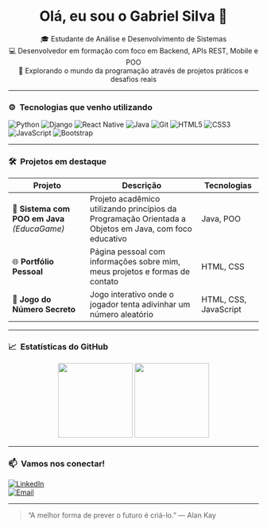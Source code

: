 <h1 align="center">Olá, eu sou o Gabriel Silva 👋</h1>

<p align="center">
  🎓 Estudante de Análise e Desenvolvimento de Sistemas<br>
  💻 Desenvolvedor em formação com foco em Backend, APIs REST, Mobile e POO<br>
  🚀 Explorando o mundo da programação através de projetos práticos e desafios reais
</p>

---

### ⚙️ &nbsp;Tecnologias que venho utilizando

![Python](https://img.shields.io/badge/-Python-333?style=flat&logo=python)
![Django](https://img.shields.io/badge/-Django-333?style=flat&logo=django)
![React Native](https://img.shields.io/badge/-React%20Native-333?style=flat&logo=react)
![Java](https://img.shields.io/badge/-Java-333?style=flat&logo=java)
![Git](https://img.shields.io/badge/-Git-333?style=flat&logo=git)
![HTML5](https://img.shields.io/badge/-HTML5-333?style=flat&logo=html5)
![CSS3](https://img.shields.io/badge/-CSS3-333?style=flat&logo=css3)
![JavaScript](https://img.shields.io/badge/-JavaScript-333?style=flat&logo=javascript)
![Bootstrap](https://img.shields.io/badge/-Bootstrap-333?style=flat&logo=bootstrap)

---

### 🛠️ &nbsp;Projetos em destaque

| Projeto | Descrição | Tecnologias |
|--------|-----------|-------------|
| 🧩 **Sistema com POO em Java** *(EducaGame)* | Projeto acadêmico utilizando princípios da Programação Orientada a Objetos em Java, com foco educativo | Java, POO |
| 🌐 **Portfólio Pessoal** | Página pessoal com informações sobre mim, meus projetos e formas de contato | HTML, CSS |
| 🔢 **Jogo do Número Secreto** | Jogo interativo onde o jogador tenta adivinhar um número aleatório | HTML, CSS, JavaScript |

---

### 📈 &nbsp;Estatísticas do GitHub

<p align="center">
  <img height="150em" src="https://github-readme-stats.vercel.app/api?username=gabriel-oliveiradev&show_icons=true&theme=default&hide=prs,issues"/>
  <img height="150em" src="https://github-readme-stats.vercel.app/api/top-langs/?username=gabrielsilvacodes&layout=compact&theme=default"/>
</p>

---

### 📫 &nbsp;Vamos nos conectar!

[![LinkedIn](https://img.shields.io/badge/-LinkedIn-333?style=flat&logo=linkedin)](https://www.linkedin.com/in/gabriel-oliveiradev)  
[![Email](https://img.shields.io/badge/-Email-333?style=flat&logo=gmail)](mailto:gabrielsilvacodes@outlook.com)

---

> “A melhor forma de prever o futuro é criá-lo.” — Alan Kay
